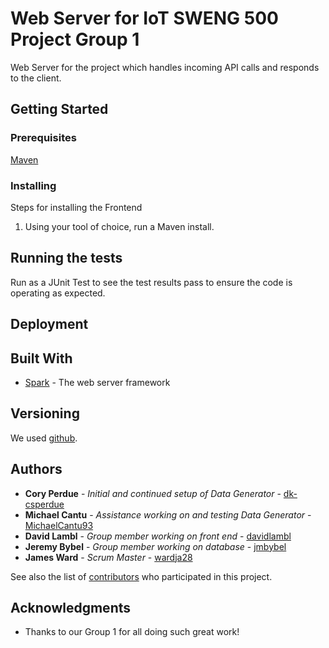 # Web Server for IoT SWENG 500 Project Group 1

Web Server for the project which handles incoming API calls and responds to the client.

## Getting Started

### Prerequisites

[Maven](https://maven.apache.org/)

### Installing

Steps for installing the Frontend

1. Using your tool of choice, run a Maven install.

## Running the tests

Run as a JUnit Test to see the test results pass to ensure the code is operating as expected.


## Deployment


## Built With

* [Spark](http://sparkjava.com/) - The web server framework

## Versioning

We used [github](https://github.com/jmbybel/SWENG500). 

## Authors

* **Cory Perdue** - *Initial and continued setup of Data Generator* - [dk-csperdue](https://github.com/dk-csperdue)
* **Michael Cantu** - *Assistance working on and testing Data Generator* - [MichaelCantu93](https://github.com/MichaelCantu93)
* **David Lambl** - *Group member working on front end* - [davidlambl](https://github.com/davidlambl)
* **Jeremy Bybel** - *Group member working on database* - [jmbybel](https://github.com/jmbybel)
* **James Ward** - *Scrum Master* - [wardja28](https://github.com/wardja28)

See also the list of [contributors](https://github.com/jmbybel/SWENG500/graphs/contributors) who participated in this project.

## Acknowledgments

* Thanks to our Group 1 for all doing such great work!

